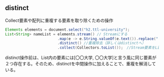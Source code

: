 ## distinct

Collect要素や配列に重複する要素を取り除くための操作

```Java
Elements elements = document.select("h2.ttl-university");
List<String> nameList = elements.stream() // Streamにする
                        .map(e -> e.String.valueOf(e.text()).replace(" ", "")) //スペースを除去
                        .distinct() //重複除去（詳しくはdistinctへ）
                        .collect(Collectors.toList());　//Stream要素をList要素へ変換
```

distinct操作前は、List内の要素には[〇〇大学, 〇〇大学]と言う風に同じ要素が２つ存在する。そのため、distinctを中間操作に加えることで、重複を解消している。
